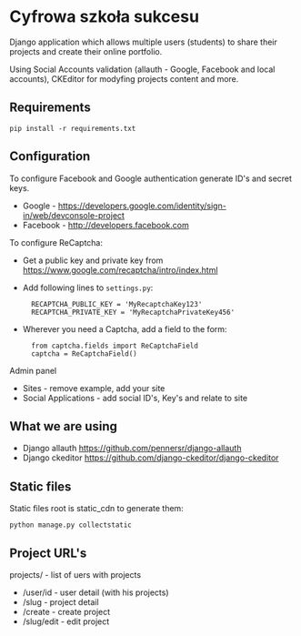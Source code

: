 
# Cyfrowa szkoła sukcesu
Django application which allows multiple users (students) to share their projects and create their online portfolio.

Using Social Accounts validation (allauth - Google, Facebook and local accounts), CKEditor for modyfing projects content and more.


## Requirements


`pip install -r requirements.txt`

## Configuration


To configure Facebook and Google authentication generate ID's and secret keys.

* Google - <https://developers.google.com/identity/sign-in/web/devconsole-project>
* Facebook - <http://developers.facebook.com>

To configure ReCaptcha:
* Get a public key and private key from <https://www.google.com/recaptcha/intro/index.html>
* Add following lines to `settings.py`:
    
        RECAPTCHA_PUBLIC_KEY = 'MyRecaptchaKey123'
        RECAPTCHA_PRIVATE_KEY = 'MyRecaptchaPrivateKey456'

* Wherever you need a Captcha, add a field to the form:
    
        from captcha.fields import ReCaptchaField
        captcha = ReCaptchaField()

Admin panel

* Sites - remove example, add your site
* Social Applications - add social ID's, Key's and relate to site


## What we are using

* Django allauth <https://github.com/pennersr/django-allauth>
* Django ckeditor <https://github.com/django-ckeditor/django-ckeditor>

## Static files

Static files root is static_cdn to generate them:

` python manage.py collectstatic `


## Project URL's

projects/ - list of uers with projects

 * /user/id - user detail (with his projects)
 * /slug - project detail
 * /create - create project
 * /slug/edit - edit project



